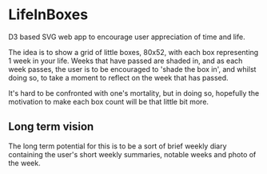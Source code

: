 # LifeInBoxes
D3 based SVG web app to encourage user appreciation of time and life.

The idea is to show a grid of little boxes, 80x52, with each box representing 1 week in your life. Weeks that have passed are shaded in, and as each week passes, the user is to be encouraged to 'shade the box in', and whilst doing so, to take a moment to reflect on the week that has passed.

It's hard to be confronted with one's mortality, but in doing so, hopefully the motivation to make each box count will be that little bit more.

## Long term vision
The long term potential for this is to be a sort of brief weekly diary containing the user's short weekly summaries, notable weeks and photo of the week.
